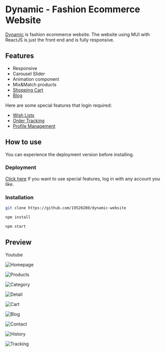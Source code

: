 # Dynamic - Fashion Ecommerce Website

[Dynamic](https://dynamic-ecommerce.netlify.app/) is fashion ecommerce website. The website using MUI with ReactJS is just the front end and is fully responsive.

## Features

- Responsive
- Carousel Slider
- Animation component
- Mix&Match products
- [Shopping Cart](https://dynamic-ecommerce.netlify.app/Gio-hang)
- [Blog](https://dynamic-ecommerce.netlify.app/Blog)

Here are some special features that login required:

- [Wish Lists](https://dynamic-ecommerce.netlify.app/Ca-nhan/Danh-sach-quan-tam)
- [Order Tracking](https://dynamic-ecommerce.netlify.app/Ca-nhan/Don-mua/Chi-tiet)
- [Profile Management](https://dynamic-ecommerce.netlify.app/Ca-nhan/Tai-khoan/Ho-so)

## How to use

You can experience the deployment version before installing.

### Deployment

[Click here](https://dynamic-ecommerce.netlify.app/)
If you want to use special features, log in with any account you like.

### Installation

```sh
git clone https://github.com/19520280/dynamic-website
```

```sh
npm install
```

```sh
npm start
```

## Preview

Youtube

![Homepage](https://drive.google.com/file/d/1SH-8ZZUN0ytWl2rKKn0k8oZJzdmRdXR5/view?usp=sharing)

![Products](https://drive.google.com/file/d/19kWt6-bD6sq35GnWLrTg6T_svDtmAwkJ/view?usp=sharing)

![Category](https://drive.google.com/file/d/1qmto4LEZbOsUM-v1-_BB-8iZy82gh-tf/view?usp=sharing)

![Detail](https://drive.google.com/file/d/1pyKTU25U7Fe3F9kVSX0y2y7mFUZ6UrrS/view?usp=sharing)

![Cart](https://drive.google.com/file/d/1sHh0-eljNB7KwvlqVye3_RSnnvSmd6iX/view?usp=sharing)

![Blog](https://drive.google.com/file/d/1_3fM02POKBWpM3kU0sXEr7ak8tDuj79h/view?usp=sharing)

![Contact](https://drive.google.com/file/d/1HQCYJf8EmT5WMpfDyZqkwbdF2YhYjuCS/view?usp=sharing)

![History](https://drive.google.com/file/d/1qVZ47c9ndjUg5Cr0RZfAyMKDOw6UUpSP/view?usp=sharing)

![Tracking](https://drive.google.com/file/d/1OhnySwlvy03gp1sHQbF2nW7PvBklKqr5/view?usp=sharing)
